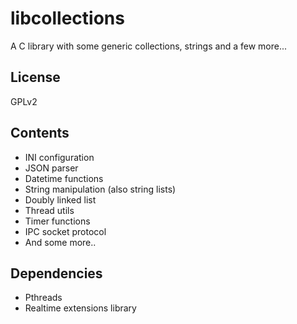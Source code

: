 # libcollections
A C library with some generic collections, strings and a few more...

## License

GPLv2

## Contents

* INI configuration
* JSON parser
* Datetime functions
* String manipulation (also string lists)
* Doubly linked list
* Thread utils
* Timer functions
* IPC socket protocol
* And some more..

## Dependencies

* Pthreads
* Realtime extensions library

